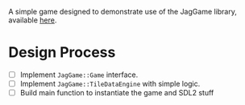 A simple game designed to demonstrate use of the JagGame library, available [here](https://github.com/Qwertycrackers/JagGame).

# Design Process
- [ ] Implement `JagGame::Game` interface.
- [ ] Implement `JagGame::TileDataEngine` with simple logic.
- [ ] Build main function to instantiate the game and SDL2 stuff
